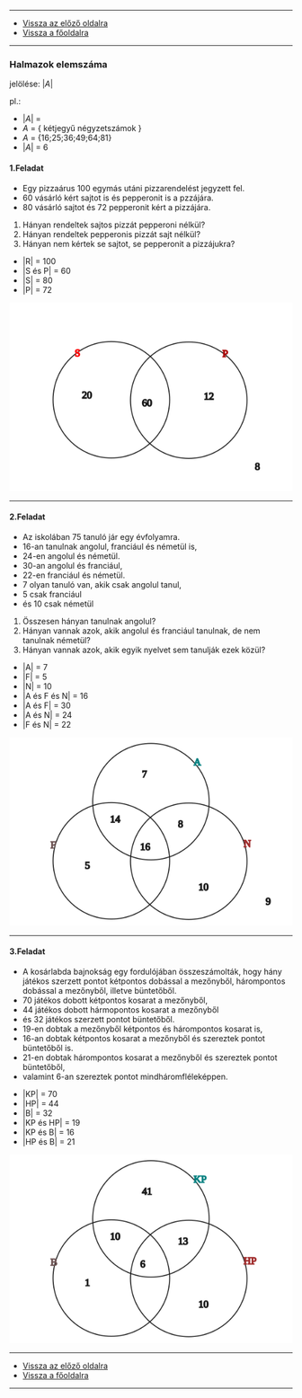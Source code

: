 
---

- [Vissza az előző oldalra](../matematika.md)
- [Vissza a főoldalra](../../../../README.md)

---

### Halmazok elemszáma

jelölése: $|A|$

pl.:
- $|A|$ =
- $A$ = { kétjegyű négyzetszámok }
- $A$ = {16;25;36;49;64;81}
- $|A|$ = 6

#### 1.Feladat

- Egy pizzaárus 100 egymás utáni pizzarendelést jegyzett fel.
- 60 vásárló kért sajtot is és pepperonit is a pzzájára.
- 80 vásárló sajtot és 72 pepperonit kért a pizzájára.

1. Hányan rendeltek sajtos pizzát pepperoni nélkül?
1. Hányan rendeltek pepperonis pizzát sajt nélkül?
1. Hányan nem kértek se sajtot, se pepperonit a pizzájukra?

* |R| = 100
* |S és P| = 60
* |S| = 80
* |P| = 72

<img src='../images/matematika_logikai-szita-001.svg' alt='logikai_szita 1.feladat' width='512'>

---

#### 2.Feladat

- Az iskolában 75 tanuló jár egy évfolyamra.
- 16-an tanulnak angolul, franciául és németül is,
- 24-en angolul és németül.
- 30-an angolul és franciául,
- 22-en franciául és németül.
- 7 olyan tanuló van, akik csak angolul tanul,
- 5 csak franciául
- és 10 csak németül

1. Összesen hányan tanulnak angolul?
1. Hányan vannak azok, akik angolul és franciául tanulnak, de nem tanulnak németül?
1. Hányan vannak azok, akik egyik nyelvet sem tanulják ezek közül?

* |A| = 7
* |F| = 5
* |N| = 10
* |A és F és N| = 16
* |A és F| = 30
* |A és N| = 24
* |F és N| = 22

<img src='../images/matematika_logikai-szita-002.svg' alt='logikai_szita 2.feladat' width='512'>

---

#### 3.Feladat

- A kosárlabda bajnokság egy fordulójában összeszámolták, hogy hány játékos szerzett pontot kétpontos dobással a mezőnyből, hárompontos dobással a mezőnyből, illetve büntetőből.
- 70 játékos dobott kétpontos kosarat a mezőnyből,
- 44 játékos dobott hármopontos kosarat a mezőnyből
- és 32 játékos szerzett pontot büntetőből.
- 19-en dobtak a mezőnyből kétpontos és hárompontos kosarat is,
- 16-an dobtak kétpontos kosarat a mezőnyből és szereztek pontot büntetőből is.
- 21-en dobtak hárompontos kosarat a mezőnyből és szereztek pontot büntetőből,
- valamint 6-an szereztek pontot mindháromfléleképpen.

* |KP| = 70
* |HP| = 44
* |B| = 32
* |KP és HP| = 19
* |KP és B| = 16
* |HP és B| = 21

<img src='../images/matematika_logikai-szita-003.svg' alt='logikai_szita 3.feladat' width='512'>

---

- [Vissza az előző oldalra](../matematika.md)
- [Vissza a főoldalra](../../../../README.md)

---
